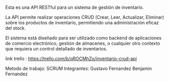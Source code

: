 Esta es una API RESTful para un sistema de gestión de inventario.

La API permite realizar operaciones CRUD (Crear, Leer, Actualizar, Eliminar) sobre los productos de inventario, permitiendo una administración eficaz del stock.

El sistema está diseñado para ser utilizado como backend de aplicaciones de comercio electrónico, gestión de almacenes, o cualquier otro contexto que requiera un 
control detallado de inventarios.

link trello : https://trello.com/b/qROCMhZo/inventario-crud-api

Metodo de trabajo: SCRUM
Integrantes: 
Gustavo Fernandez
Benjamin Fernandez
